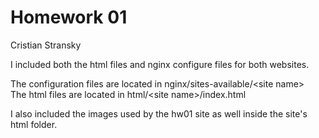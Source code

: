 # Homework 01

Cristian Stransky  
  
I included both the html files and nginx configure files for both websites.   
  
The configuration files are located in nginx/sites-available/\<site name\>  
The html files are located in html/\<site name\>/index.html  
  
I also included the images used by the hw01 site as well inside the site's html folder.  

